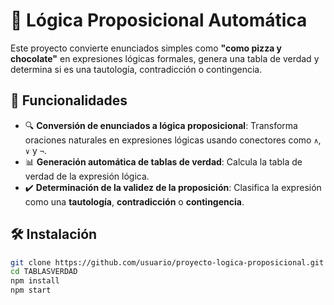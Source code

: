 # 🧠 Lógica Proposicional Automática

Este proyecto convierte enunciados simples como **"como pizza y chocolate"** en expresiones lógicas formales, genera una tabla de verdad y determina si es una tautología, contradicción o contingencia.

## 🚀 Funcionalidades

- 🔍 **Conversión de enunciados a lógica proposicional**: Transforma oraciones naturales en expresiones lógicas usando conectores como `∧`, `∨` y `¬`.
- 📊 **Generación automática de tablas de verdad**: Calcula la tabla de verdad de la expresión lógica.
- ✔️ **Determinación de la validez de la proposición**: Clasifica la expresión como una **tautología**, **contradicción** o **contingencia**.

## 🛠️ Instalación
   ```bash
   git clone https://github.com/usuario/proyecto-logica-proposicional.git
   cd TABLASVERDAD
   npm install
   npm start
